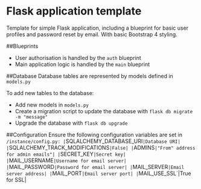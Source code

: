 Flask application template
==========================

Template for simple Flask application, including a blueprint for basic user profiles and password reset by email.  With basic Bootstrap 4 styling.

##Blueprints
- User authorisation is handled by the `auth` blueprint
- Main application logic is handled by the `main` blueprint

##Database
Database tables are represented by models defined in `models.py`

To add new tables to the database:
- Add new models in `models.py`
- Create a migration script to update the database with `flask db migrate -m "message"`
- Upgrade the database with `flask db upgrade`

##Configuration
Ensure the following configuration variables are set in `/instance/config.py:
|`SQLALCHEMY_DATABASE_URI`|Database URI|
|`SQLALCHEMY_TRACK_MODIFICATIONS`|False|
|`ADMINS`|"From" address for admin emails"|
|`SECRET_KEY`|Secret key|
|`MAIL_USERNAME`|Username for email server|
|`MAIL_PASSWORD`|Password for email server|
|`MAIL_SERVER`|Email server address|
|`MAIL_PORT`|Email server port|
|`MAIL_USE_SSL`|True for SSL|